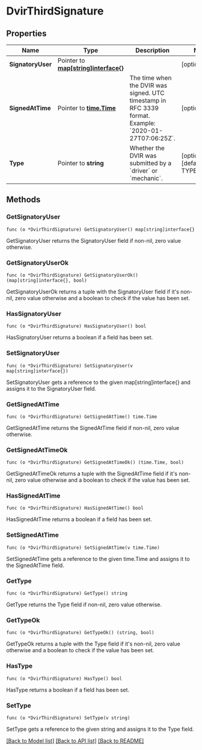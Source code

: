 # DvirThirdSignature

## Properties

Name | Type | Description | Notes
------------ | ------------- | ------------- | -------------
**SignatoryUser** | Pointer to [**map[string]interface{}**](map[string]interface{}.md) |  | [optional] 
**SignedAtTime** | Pointer to [**time.Time**](time.Time.md) | The time when the DVIR was signed. UTC timestamp in RFC 3339 format. Example: &#x60;2020-01-27T07:06:25Z&#x60;. | [optional] 
**Type** | Pointer to **string** | Whether the DVIR was submitted by a &#x60;driver&#x60; or &#x60;mechanic&#x60;. | [optional] [default to TYPE_DRIVER]

## Methods

### GetSignatoryUser

`func (o *DvirThirdSignature) GetSignatoryUser() map[string]interface{}`

GetSignatoryUser returns the SignatoryUser field if non-nil, zero value otherwise.

### GetSignatoryUserOk

`func (o *DvirThirdSignature) GetSignatoryUserOk() (map[string]interface{}, bool)`

GetSignatoryUserOk returns a tuple with the SignatoryUser field if it's non-nil, zero value otherwise
and a boolean to check if the value has been set.

### HasSignatoryUser

`func (o *DvirThirdSignature) HasSignatoryUser() bool`

HasSignatoryUser returns a boolean if a field has been set.

### SetSignatoryUser

`func (o *DvirThirdSignature) SetSignatoryUser(v map[string]interface{})`

SetSignatoryUser gets a reference to the given map[string]interface{} and assigns it to the SignatoryUser field.

### GetSignedAtTime

`func (o *DvirThirdSignature) GetSignedAtTime() time.Time`

GetSignedAtTime returns the SignedAtTime field if non-nil, zero value otherwise.

### GetSignedAtTimeOk

`func (o *DvirThirdSignature) GetSignedAtTimeOk() (time.Time, bool)`

GetSignedAtTimeOk returns a tuple with the SignedAtTime field if it's non-nil, zero value otherwise
and a boolean to check if the value has been set.

### HasSignedAtTime

`func (o *DvirThirdSignature) HasSignedAtTime() bool`

HasSignedAtTime returns a boolean if a field has been set.

### SetSignedAtTime

`func (o *DvirThirdSignature) SetSignedAtTime(v time.Time)`

SetSignedAtTime gets a reference to the given time.Time and assigns it to the SignedAtTime field.

### GetType

`func (o *DvirThirdSignature) GetType() string`

GetType returns the Type field if non-nil, zero value otherwise.

### GetTypeOk

`func (o *DvirThirdSignature) GetTypeOk() (string, bool)`

GetTypeOk returns a tuple with the Type field if it's non-nil, zero value otherwise
and a boolean to check if the value has been set.

### HasType

`func (o *DvirThirdSignature) HasType() bool`

HasType returns a boolean if a field has been set.

### SetType

`func (o *DvirThirdSignature) SetType(v string)`

SetType gets a reference to the given string and assigns it to the Type field.


[[Back to Model list]](../README.md#documentation-for-models) [[Back to API list]](../README.md#documentation-for-api-endpoints) [[Back to README]](../README.md)


